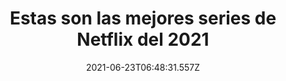 ---
title: Estas son las mejores series de Netflix del 2021
date: 2021-06-23T06:48:31.557Z
featuredimage: /assets/5656.jpg
categoria: Recomendaciones
tags:
  - "#Series"
  - "#Netflx"
  - "#Elite"
short-description: Estas son las mejores series de Netflix (La numeración no
  tiene ninguna importancia)
mk1: >+
  ### 1.

  ![1731](/assets/1731.jpg "1731")

  #### 'Élite'


  Las Encinas inicia su cuarto curso en un ambiente más sofisticado si cabe, con un cambio de dirección, nuevos alumnos que marcarán distancia con los antiguos, otro misterio y, sobre todo, enredos amorosos que subirán aún más la temperatura.

  ### 2.

  ![1732](/assets/1732.jpeg "1732")

  #### 'El inocente'


  La última en llegar. Una miniserie de suspense de ocho episodios creada por Oriol Paulo (Durante de la tormenta), que combina acción, historias entrelazadas, choques pasado y presente, suspense y, sobre todo, segundas oportunidades.

  La historia comienza una noche hace nueve años, cuando Mateo (Mario Casas) se vio involucrado en una pelea y accidentalmente terminó convirtiéndose en un homicida. Ahora intenta empezar de cero con Olivia (Aura Garrido), su esposa. Una inexplicable llamada desde el móvil de ella mientras está de viaje en Berlín desconcierta a Mateo, que comenzará una frenética carrera por descubrir la verdad. Su inocencia será cuestionada de nuevo, esta vez por Lorena (Alexandra Jiménez), una inspectora de policía que investiga el suicidio de una religiosa.
mk2: >+
  ### 3.

  ![1733](/assets/1733.jpg "1733")

  #### 'Lucifer'


  Inicialmente, Lucifer estaba destinada a terminar después de la temporada 5, por lo que cuando Netflix preguntó a los showrunners Joe Henderson e Ildy Modrovich si tenían otra temporada, al principio dudaron. “\[Dijimos] como, 'No, esto es perfecto. ¡Si hacemos esto, arruinará todo!”. Luego, tres días después, piensas, 'Espera, ¿cómo no pudimos haber hecho esto?'”, explicó Joe Henderson en una entrevista con EW.

  ### 4.

  ![1734](/assets/1734.jpg "1734")

  #### 'Ragnarok'


  La segunda temporada de Ragnarok continuó la lucha de Magne contra Jutul Industries y los malvados gigantes que dirigen la corporación. Desafortunadamente, el dios reencarnado perdió sus poderes al principio de esta temporada. Y no fue hasta que Magne forjó Mjolnir, el legendario martillo de Thor, que finalmente pudo manejar sus dones.
mk3: >+
  ### 5.

  ![1735](/assets/1735.jpg "1735")

  #### 'Master of none' (Temporada 3)


  Aziz Ansari se llevó los elogios de la crítica por su interpretación de Dev Shah en su serie semi-autobiográfica Master of None, que se estrenó en 2015. La serie fue nominada a cuatro premios Emmy en 2017 y Ansari en 2018 ganó un Globo de Oro al Mejor Actor.La primera temporada de Master of None siguió a Dev mientras se encuentra a sí mismo a través de sus relaciones con sus padres, amigos y novia.

  ### 6.

  ![1736](/assets/1736.jpeg "1736")

  #### 'Detrás de sus ojos'


  Adaptando la novela del mismo nombre de Sarah Pinborough, la miniserie de Detrás de sus ojos, cuenta la enrevesada historia de un matrimonio y su relación con la amante del marido, que es a la vez la secretaria de su consulta de psiquiatría y se está convirtiendo en una fiel amiga y confidente de la mujer. Un triángulo amoroso que además tendrá toques de ciencia ficción.
mk4: >+
  ### 7.

  ![1737](/assets/1737.jpg "1737")

  #### 'Cobra Kai'


  La temporada 3 llegó el 1 de enero, pero su éxito ha sido de tal magnitud que la hemos tenido que incluir. "Creía que hacía lo correcto, pero te fallé", comienza diciendo un arrepentido Johnny Lawrence (William Zabka) a Miguel (Xolo Maridueña), postrado en una cama tras el accidente con el que terminó la segunda temporada.Pero el joven no es el único que sufrirá las consecuencias de la trágica caída en los nuevos capítulos.

  ### 8.

  ![1738](/assets/1738.jpg "1738")

  #### '¿Quién mató a Sara?'


  Después de haber estado encarcelado injustamente durante casi 20 años, Alex Guzmán obtiene su libertad, al tiempo que cuenta con el plan perfecto para descubrir por qué la poderosa familia Lezcano lo culpó del asesinato de su propia hermana. Mientras busca a los verdaderos responsables del crimen, el protagonista se topará con situaciones mucho más peligrosas de lo que había imaginado al principio.

  Esta es la sinopsis de ¿Quién mató a Sara?, una serie mexicana de Netflix que poco a poco está conquistando al público de todo el mundo, incluido España. La serie tiene 10 capítulos, cada uno de estos dura alrededor de 40 minutos.
mk5: >+
  ### 9.

  ![1739](/assets/1739.jpg "1739")

  #### 'Destino: la Saga Winx'


  Destino: la saga Winx es obra de Brian Young, quien anteriormente fue guionista en títulos como Crónicas vampíricas o Kyle XY. La ficción está basada en Winx Club, serie de animación italiana ideada por Iginio Straffi y estrenada en 2004. El autor también ha participado en el proyecto de Netflix como productor.

  ### 10.

  ![1740](/assets/1740.jpg "1740")

  #### 'Sombra y hueso'


  Basada en la saga de novelas Grishaverse, Sombra y hueso mezcla fantasía y acción, en sus ocho episodios ambientados en un mundo dividido por una tenebrosa barrera. Allí, la cartógrafa huérfana Alina Starkov (Jessie Mei Li) acaba de descubrir que tiene un poder extraordinario que podría ser clave para liberar a su pueblo, y entrará a formar parte de los Grisha, un ejército integrado por soldados mágicos que intentan acabar con la monstruosa amenaza de la Sombra, , una barrera de oscuridad repleta de criaturas amenazantes.
---